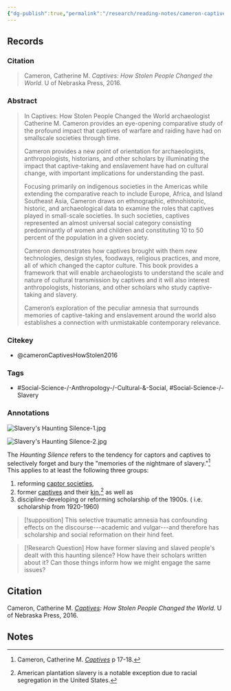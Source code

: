 ```yaml
---
{"dg-publish":true,"permalink":"/research/reading-notes/cameron-captives-how-stolen2016/","title":"Records","tags":["Social-Science-/-Anthropology-/-Cultural-&-Social","Social-Science-/-Slavery","gardenEntry","gardenEntry","gardenEntry","gardenEntry","gardenEntry","gardenEntry"]}
---
```



## Records

### Citation

> Cameron, Catherine M. *Captives: How Stolen People Changed the World*. U of Nebraska Press, 2016.

### Abstract

> In Captives: How Stolen People Changed the World archaeologist Catherine M. Cameron provides an eye-opening comparative study of the profound impact that captives of warfare and raiding have had on smallscale societies through time.
>
> Cameron provides a new point of orientation for archaeologists, anthropologists, historians, and other scholars by illuminating the impact that captive-taking and enslavement have had on cultural change, with important implications for understanding the past.
>
> Focusing primarily on indigenous societies in the Americas while extending the comparative reach to include Europe, Africa, and Island Southeast Asia, Cameron draws on ethnographic, ethnohistoric, historic, and archaeological data to examine the roles that captives played in small-scale societies. In such societies, captives represented an almost universal social category consisting predominantly of women and children and constituting 10 to 50 percent of the population in a given society.
>
> Cameron demonstrates how captives brought with them new technologies, design styles, foodways, religious practices, and more, all of which changed the captor culture. This book provides a framework that will enable archaeologists to understand the scale and nature of cultural transmission by captives and it will also interest anthropologists, historians, and other scholars who study captive-taking and slavery.
>
> Cameron’s exploration of the peculiar amnesia that surrounds memories of captive-taking and enslavement around the world also establishes a connection with unmistakable contemporary relevance.


### Citekey

- @cameronCaptivesHowStolen2016

### Tags

- #Social-Science-/-Anthropology-/-Cultural-&-Social, #Social-Science-/-Slavery

### Annotations







<div class="transclusion internal-embed is-loaded"><div class="markdown-embed">




![Slavery's Haunting Silence-1.jpg](/img/user/Files/_attachments/Slavery's%20Haunting%20Silence-1.jpg)

![Slavery's Haunting Silence-2.jpg](/img/user/Files/_attachments/Slavery's%20Haunting%20Silence-2.jpg)

The *Haunting Silence* refers to the tendency for captors and captives to selectively forget and bury the "memories of the nightmare of slavery."[^1] This applies to at least the following three groups:

1. reforming [captor societies](captor%20societies),
2. former [captives](captives) and their [kin](kin),[^2] as well as
3. discipline-developing or reforming scholarship of the 1900s. ( i.e. scholarship from 1920-1960)

> [!supposition]
This selective traumatic amnesia has confounding effects on the discourse---academic and vulgar---and therefore has scholarship and social reformation on their hind feet.

> [!Research Question]
> How have former slaving and slaved people's dealt with this haunting silence? How have their scholars written about it? Can those things inform how we might engage the same issues?
## Citation

Cameron, Catherine M. *[Captives](../Reading%20Notes/cameronCaptivesHowStolen2016.md): How Stolen People Changed the World*. U of Nebraska Press, 2016.

## Notes

[^1]: Cameron, Catherine M. *[Captives](../Reading%20Notes/cameronCaptivesHowStolen2016.md)* p 17-18.

[^2]: American plantation slavery is a notable exception due to racial segregation in the United States.


</div></div>

